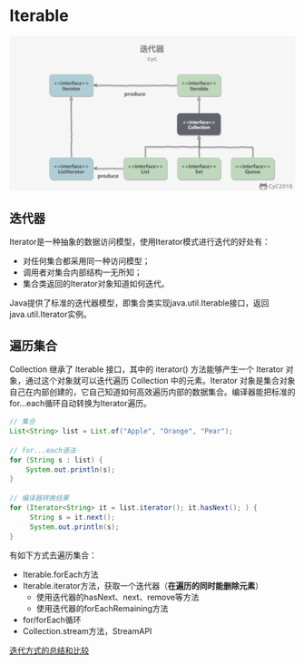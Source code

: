 # Iterable
![Iterable+20230206153924](https://raw.githubusercontent.com/loli0con/picgo/master/images/Iterable%2B20230206153924.png%2B2023-02-06-15-39-25)

## 迭代器
Iterator是一种抽象的数据访问模型，使用Iterator模式进行迭代的好处有：
* 对任何集合都采用同一种访问模型；
* 调用者对集合内部结构一无所知；
* 集合类返回的Iterator对象知道如何迭代。

Java提供了标准的迭代器模型，即集合类实现java.util.Iterable接口，返回java.util.Iterator实例。

## 遍历集合
Collection 继承了 Iterable 接口，其中的 iterator() 方法能够产生一个 Iterator 对象，通过这个对象就可以迭代遍历 Collection 中的元素。Iterator 对象是集合对象自己在内部创建的，它自己知道如何高效遍历内部的数据集合。编译器能把标准的for...each循环自动转换为Iterator遍历。

```Java
// 集合
List<String> list = List.of("Apple", "Orange", "Pear");

// for...each语法
for (String s : list) {
    System.out.println(s);
}

// 编译器转换结果
for (Iterator<String> it = list.iterator(); it.hasNext(); ) {
     String s = it.next();
     System.out.println(s);
}
```

有如下方式去遍历集合：
* Iterable.forEach方法
* Iterable.iterator方法，获取一个迭代器（**在遍历的同时能删除元素**）
  * 使用迭代器的hasNext、next、remove等方法
  * 使用迭代器的forEachRemaining方法
* for/forEach循环
* Collection.stream方法，StreamAPI

[迭代方式的总结和比较](https://juejin.cn/post/6863108420552261646)